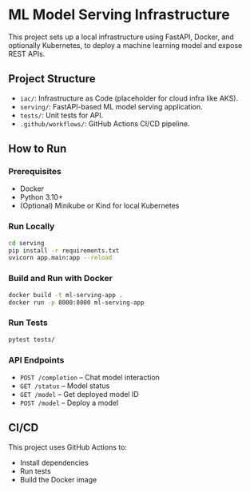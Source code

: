 # ML Model Serving Infrastructure

This project sets up a local infrastructure using FastAPI, Docker, and optionally Kubernetes, to deploy a machine learning model and expose REST APIs.

## Project Structure

- `iac/`: Infrastructure as Code (placeholder for cloud infra like AKS).
- `serving/`: FastAPI-based ML model serving application.
- `tests/`: Unit tests for API.
- `.github/workflows/`: GitHub Actions CI/CD pipeline.

## How to Run

### Prerequisites

- Docker
- Python 3.10+
- (Optional) Minikube or Kind for local Kubernetes

### Run Locally

```bash
cd serving
pip install -r requirements.txt
uvicorn app.main:app --reload
```

### Build and Run with Docker

```bash
docker build -t ml-serving-app .
docker run -p 8000:8000 ml-serving-app
```

### Run Tests

```bash
pytest tests/
```

### API Endpoints

- `POST /completion` – Chat model interaction
- `GET /status` – Model status
- `GET /model` – Get deployed model ID
- `POST /model` – Deploy a model

## CI/CD

This project uses GitHub Actions to:
- Install dependencies
- Run tests
- Build the Docker image
